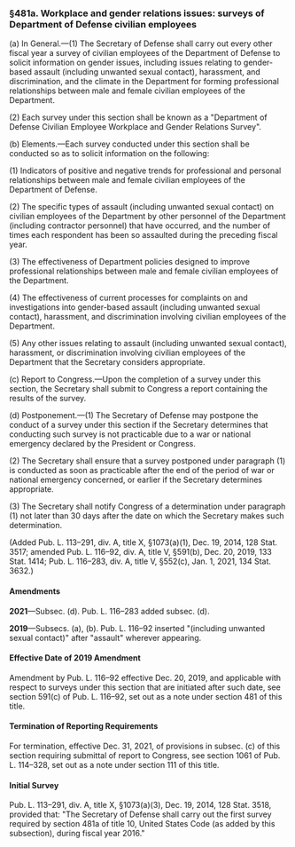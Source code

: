 ### §481a. Workplace and gender relations issues: surveys of Department of Defense civilian employees ###

(a) In General.—(1) The Secretary of Defense shall carry out every other fiscal year a survey of civilian employees of the Department of Defense to solicit information on gender issues, including issues relating to gender-based assault (including unwanted sexual contact), harassment, and discrimination, and the climate in the Department for forming professional relationships between male and female civilian employees of the Department.

(2) Each survey under this section shall be known as a "Department of Defense Civilian Employee Workplace and Gender Relations Survey".

(b) Elements.—Each survey conducted under this section shall be conducted so as to solicit information on the following:

(1) Indicators of positive and negative trends for professional and personal relationships between male and female civilian employees of the Department of Defense.

(2) The specific types of assault (including unwanted sexual contact) on civilian employees of the Department by other personnel of the Department (including contractor personnel) that have occurred, and the number of times each respondent has been so assaulted during the preceding fiscal year.

(3) The effectiveness of Department policies designed to improve professional relationships between male and female civilian employees of the Department.

(4) The effectiveness of current processes for complaints on and investigations into gender-based assault (including unwanted sexual contact), harassment, and discrimination involving civilian employees of the Department.

(5) Any other issues relating to assault (including unwanted sexual contact), harassment, or discrimination involving civilian employees of the Department that the Secretary considers appropriate.

(c) Report to Congress.—Upon the completion of a survey under this section, the Secretary shall submit to Congress a report containing the results of the survey.

(d) Postponement.—(1) The Secretary of Defense may postpone the conduct of a survey under this section if the Secretary determines that conducting such survey is not practicable due to a war or national emergency declared by the President or Congress.

(2) The Secretary shall ensure that a survey postponed under paragraph (1) is conducted as soon as practicable after the end of the period of war or national emergency concerned, or earlier if the Secretary determines appropriate.

(3) The Secretary shall notify Congress of a determination under paragraph (1) not later than 30 days after the date on which the Secretary makes such determination.

(Added Pub. L. 113–291, div. A, title X, §1073(a)(1), Dec. 19, 2014, 128 Stat. 3517; amended Pub. L. 116–92, div. A, title V, §591(b), Dec. 20, 2019, 133 Stat. 1414; Pub. L. 116–283, div. A, title V, §552(c), Jan. 1, 2021, 134 Stat. 3632.)

#### Amendments ####

**2021**—Subsec. (d). Pub. L. 116–283 added subsec. (d).

**2019**—Subsecs. (a), (b). Pub. L. 116–92 inserted "(including unwanted sexual contact)" after "assault" wherever appearing.

#### Effective Date of 2019 Amendment ####

Amendment by Pub. L. 116–92 effective Dec. 20, 2019, and applicable with respect to surveys under this section that are initiated after such date, see section 591(c) of Pub. L. 116–92, set out as a note under section 481 of this title.

#### Termination of Reporting Requirements ####

For termination, effective Dec. 31, 2021, of provisions in subsec. (c) of this section requiring submittal of report to Congress, see section 1061 of Pub. L. 114–328, set out as a note under section 111 of this title.

#### Initial Survey ####

Pub. L. 113–291, div. A, title X, §1073(a)(3), Dec. 19, 2014, 128 Stat. 3518, provided that: "The Secretary of Defense shall carry out the first survey required by section 481a of title 10, United States Code (as added by this subsection), during fiscal year 2016."